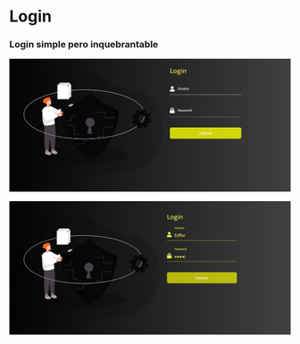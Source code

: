 # Login

### Login simple pero inquebrantable

  ![img_1](/assets/img/img_1.png)

  ![img_2](/assets/img/img_2.png)
